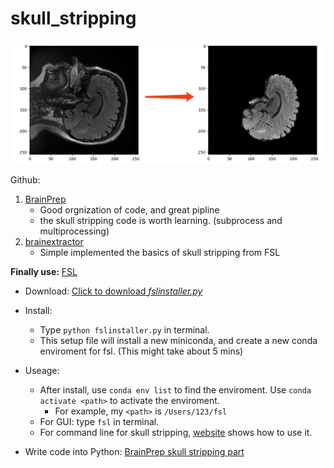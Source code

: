 # skull_stripping

![Skull_stripping](https://github.com/JinqianPan/skull_stripping/blob/main/img/skull_stripping.pic.jpg)

Github:
1. [BrainPrep](https://github.com/quqixun/BrainPrep)
    - Good orgnization of code, and great pipline
    - the skull stripping code is worth learning. (subprocess and multiprocessing)
2. [brainextractor](https://github.com/vanandrew/brainextractor)
    - Simple implemented the basics of skull stripping from FSL

**Finally use:**
[FSL](https://fsl.fmrib.ox.ac.uk/fsl/fslwiki)
- Download: [Click to download *fslinstaller.py*](https://fsl.fmrib.ox.ac.uk/fsldownloads_registration)

- Install:
    - Type `python fslinstaller.py` in terminal.
    - This setup file will install a new miniconda, and create a new conda enviroment for fsl. (This might take about 5 mins)

- Useage: 
    - After install, use `conda env list` to find the enviroment. Use `conda activate <path>` to activate the enviroment.
        - For example, my `<path>` is `/Users/123/fsl`
    - For GUI: type `fsl` in terminal.
    - For command line for skull stripping, [website](https://fsl.fmrib.ox.ac.uk/fsl/fslwiki/BET/UserGuide) shows how to use it.

- Write code into Python: [BrainPrep skull stripping part](https://github.com/quqixun/BrainPrep/blob/master/src/skull_stripping.py)